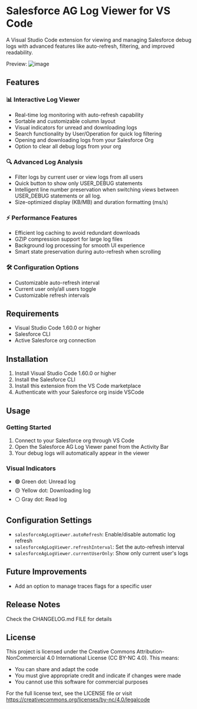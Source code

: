 # Salesforce AG Log Viewer for VS Code

A Visual Studio Code extension for viewing and managing Salesforce debug logs with advanced features like auto-refresh, filtering, and improved readability. 

Preview:
![image](https://github.com/user-attachments/assets/73e03bac-09c0-4f5b-9e97-be263e9587df)



## Features

### 📊 Interactive Log Viewer
- Real-time log monitoring with auto-refresh capability
- Sortable and customizable column layout
- Visual indicators for unread and downloading logs
- Search functionality by User/Operation for quick log filtering
- Opening and downloading logs from your Salesforce Org
- Option to clear all debug logs from your org

### 🔍 Advanced Log Analysis
- Filter logs by current user or view logs from all users
- Quick button to show only USER_DEBUG statements 
- Intelligent line number preservation when switching views between USER_DEBUG statements or all log.
- Size-optimized display (KB/MB) and duration formatting (ms/s)

### ⚡ Performance Features
- Efficient log caching to avoid redundant downloads
- GZIP compression support for large log files
- Background log processing for smooth UI experience
- Smart state preservation during auto-refresh when scrolling

### 🛠️ Configuration Options
- Customizable auto-refresh interval
- Current user only/all users toggle
- Customizable refresh intervals

## Requirements

* Visual Studio Code 1.60.0 or higher
* Salesforce CLI
* Active Salesforce org connection

## Installation

1. Install Visual Studio Code 1.60.0 or higher
2. Install the Salesforce CLI
3. Install this extension from the VS Code marketplace
4. Authenticate with your Salesforce org inside VSCode

## Usage

### Getting Started
1. Connect to your Salesforce org through VS Code
2. Open the Salesforce AG Log Viewer panel from the Activity Bar
3. Your debug logs will automatically appear in the viewer


### Visual Indicators
- 🟢 Green dot: Unread log
- 🟡 Yellow dot: Downloading log
- ⚪ Gray dot: Read log

## Configuration Settings

- `salesforceAgLogViewer.autoRefresh`: Enable/disable automatic log refresh
- `salesforceAgLogViewer.refreshInterval`: Set the auto-refresh interval
- `salesforceAgLogViewer.currentUserOnly`: Show only current user's logs

## Future Improvements

   * Add an option to manage traces flags for a specific user

## Release Notes

Check the CHANGELOG.md FILE for details


## License

This project is licensed under the Creative Commons Attribution-NonCommercial 4.0 International License (CC BY-NC 4.0). This means:

* You can share and adapt the code
* You must give appropriate credit and indicate if changes were made
* You cannot use this software for commercial purposes

For the full license text, see the LICENSE file or visit https://creativecommons.org/licenses/by-nc/4.0/legalcode
